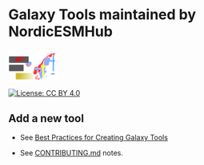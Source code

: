 # Galaxy Tools maintained by NordicESMHub

<img src="nordicESMHub_logo.png" width="100"/>

[![License: CC BY 4.0](https://img.shields.io/badge/License-CC%20BY%204.0-lightgrey.svg)](https://creativecommons.org/licenses/by/4.0/)

## Add a new tool

- See [Best Practices for Creating Galaxy Tools](https://galaxy-iuc-standards.readthedocs.io/en/latest/best_practices.html)

- See [CONTRIBUTING.md](CONTRIBUTING.md) notes.
